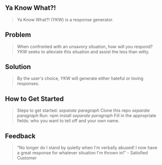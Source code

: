 ## Ya Know What?! ##
  > Ya Know What?! (YKW) is a response generator.

## Problem ##
  > When confronted with an unsavory situation, how will you respond? YKW seeks to alleviate this situation and assist the less than witty.

## Solution ##
  > By the user's choice, YKW will generate either hateful or loving responses.

## How to Get Started ##
  > Steps to get started: *separate paragraph*
  > Clone this repo *separate paragraph*
  > Run: npm install *separate paragraph*
  > Fill in the appropriate fields: who you want to tell off and your own name.

## Feedback ##
  > "No longer do I stand by quietly when I'm verbally abused! I now have a great response for whatever situation I'm thrown in!" - Satisfied Customer